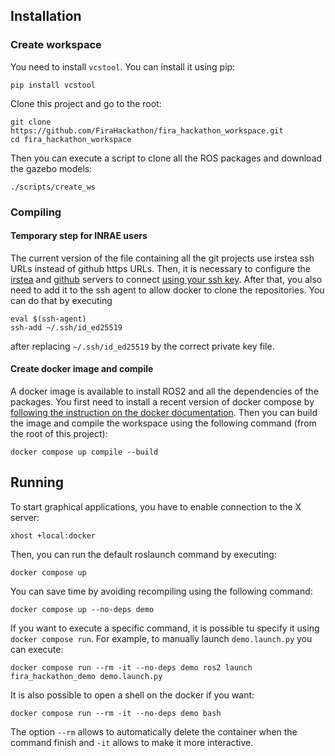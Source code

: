 ## Installation

### Create workspace

You need to install `vcstool`. You can install it using pip:
```
pip install vcstool
```

Clone this project and go to the root:
```
git clone https://github.com/FiraHackathon/fira_hackathon_workspace.git
cd fira_hackathon_workspace
```

Then you can execute a script to clone all the ROS packages and download the gazebo models:
```
./scripts/create_ws
```

### Compiling

#### Temporary step for INRAE users

The current version of the file containing all the git projects use irstea ssh URLs instead of github
https URLs.
Then, it is necessary to configure the [irstea](https://gitlab.irstea.fr/-/profile/keys) and
[github](https://github.com/settings/keys) servers to connect [using your ssh key](https://docs.github.com/en/github-ae@latest/authentication/connecting-to-github-with-ssh/adding-a-new-ssh-key-to-your-github-account).
After that, you also need to add it to the ssh agent to allow docker to clone the repositories.
You can do that by executing
```
eval $(ssh-agent)
ssh-add ~/.ssh/id_ed25519
```
after replacing `~/.ssh/id_ed25519` by the correct private key file.

#### Create docker image and compile

A docker image is available to install ROS2 and all the dependencies of the packages.
You first need to install a recent version of docker compose by [following the instruction on the
docker documentation](https://docs.docker.com/compose/install/linux/).
Then you can build the image and compile the workspace using the following command (from the root of
this project):
```
docker compose up compile --build
```

## Running

To start graphical applications, you have to enable connection to the X server:
```
xhost +local:docker
```
Then, you can run the default roslaunch command by executing:
```
docker compose up
```

You can save time by avoiding recompiling using the following command:
```
docker compose up --no-deps demo
```

If you want to execute a specific command, it is possible tu specify it using `docker compose run`.
For example, to manually launch `demo.launch.py` you can execute:
```
docker compose run --rm -it --no-deps demo ros2 launch fira_hackathon_demo demo.launch.py
```
It is also possible to open a shell on the docker if you want:
```
docker compose run --rm -it --no-deps demo bash
```
The option `--rm` allows to automatically delete the container when the command finish and `-it`
allows to make it more interactive.
